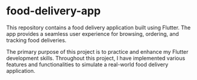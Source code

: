 # food-delivery-app
<p>This repository contains a food delivery application built using Flutter. The app provides a seamless user experience for browsing, ordering, and tracking food deliveries.</p>
<p>The primary purpose of this project is to practice and enhance my Flutter development skills. Throughout this project, I have implemented various features and functionalities to simulate a real-world food delivery application.</p>
